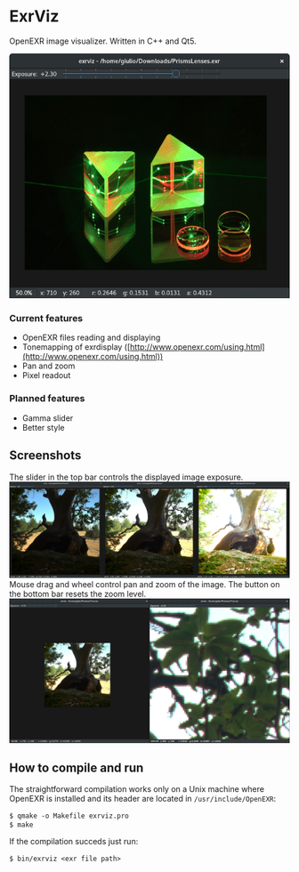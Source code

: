 # ExrViz

OpenEXR image visualizer. Written in C++ and Qt5.

![Main screenshot](./screenshots/exrviz.jpg)

### Current features

- OpenEXR files reading and displaying
- Tonemapping of exrdisplay ([http://www.openexr.com/using.html](http://www.openexr.com/using.html))
- Pan and zoom
- Pixel readout

### Planned features

- Gamma slider
- Better style

## Screenshots

The slider in the top bar controls the displayed image exposure.
![Exposure screenshot](./screenshots/exrviz-exposure.jpg)
Mouse drag and wheel control pan and zoom of the image. The button on the bottom bar resets the zoom level.
![Pan and zoom screenshot](./screenshots/exrviz-zoom.jpg)

## How to compile and run

The straightforward compilation works only on a Unix machine where OpenEXR is installed and its header are located in `/usr/include/OpenEXR`:

```
$ qmake -o Makefile exrviz.pro
$ make
```

If the compilation succeds just run:
```
$ bin/exrviz <exr file path>
```

